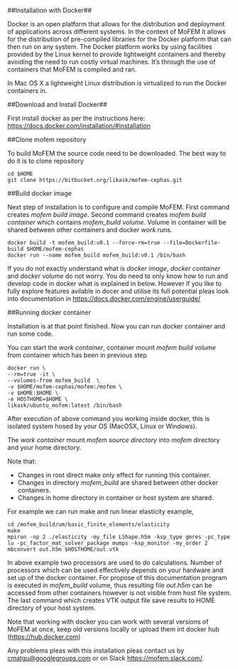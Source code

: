 ##Installation with Docker##

Docker is an open platform that allows for the distribution and deployment of
applications across different systems. In the context of MoFEM it allows for
the distribution of pre-compiled libraries for the Docker platform that can
then run on any system. The Docker platform works by using facilities provided
by the Linux kernel to provide lightweight containers and thereby avoiding the
need to run costly virtual machines. It’s through the use of containers that
MoFEM is compiled and ran.

In Mac OS X a lightweight Linux distribution is virtualized to run the Docker
containers in.

##Download and Install Docker##

First install docker as per the instructions here: https://docs.docker.com/installation/#installation

##Clone mofem repository

To build MoFEM the source code need to be downloaded. The best way to do it is
to clone repository
~~~~~~
cd $HOME
git clone https://bitbucket.org/likask/mofem-cephas.git
~~~~~~

##Build docker image

Next step of installation is to configure and compile MoFEM. First command creates
*mofem build image*. Second command creates *mofem build container* which
contains *mofem_build volume*. Volume in container will be shared between other
containers and docker *work* runs.
~~~~~~
docker build -t mofem_build:v0.1 --force-rm=true --file=Dockerfile-build $HOME/mofem-cephas
docker run --name mofem_build mofem_build:v0.1 /bin/bash
~~~~~~

If you do not exactly understand what is *docker image*, *docker container* and
*docker volume* do not worry. You do need to only know how to run and develop
code in docker what is explained in below. However if you like to fully explore
features avilable in docer and utilise its full potential pleas look into
documentation in https://docs.docker.com/engine/userguide/

##Running docker container

Installation is at that point finished. Now you can run docker container and
run some code.

You can start the *work container*, container mount *mofem build volume* from container which
has been in previous step
~~~~~~
docker run \
--rm=true -it \
--volumes-from mofem_build  \
-v $HOME/mofem-cephas/mofem:/mofem \
-v $HOME:$HOME \
-e HOSTHOME=$HOME \
likask/ubuntu_mofem:latest /bin/bash
~~~~~~
After execution of above command you working inside docker, this is isolated system
hosed by your OS (MacOSX, Linux or Windows).

The *work container* mount *mofem source directory* into *mofem* directory and
your home directory.

Note that:
- Changes in root direct make only effect for running this container.
- Changes in directory *mofem_build* are shared between other docker containers.
- Changes in home directory in container or host system are shared.

For example we can run make and run linear elasticity example,
~~~~~~
cd /mofem_build/um/basic_finite_elements/elasticity
make
mpirun -np 2 ./elasticity -my_file LShape.h5m -ksp_type gmres -pc_type lu -pc_factor_mat_solver_package mumps -ksp_monitor -my_order 2
mbconvert out.h5m $HOSTHOME/out.vtk
~~~~~~
In above example two processors are used to do calculations. Number of
processors which can be used effectively depends on your hardware and set up of
the docker container. For propose of this documentation program is executed in
*mofem_build* volume, thus resulting file *out.h5m* can be accessed from other
containers however is not visible from host file system. The last command which creates
VTK output file save results to HOME directory of your host system.

Note that working with docker you can work with several versions of MoFEM at once,
keep old versions locally or upload them int docker hub (https://hub.docker.com)

Any problems pleas with this installation pleas contact us by cmatgu@googlegroups.com
or on Slack https://mofem.slack.com/.
